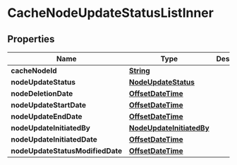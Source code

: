 

# CacheNodeUpdateStatusListInner


## Properties

| Name | Type | Description | Notes |
|------------ | ------------- | ------------- | -------------|
|**cacheNodeId** | [**String**](String.md) |  |  [optional] |
|**nodeUpdateStatus** | [**NodeUpdateStatus**](NodeUpdateStatus.md) |  |  [optional] |
|**nodeDeletionDate** | [**OffsetDateTime**](OffsetDateTime.md) |  |  [optional] |
|**nodeUpdateStartDate** | [**OffsetDateTime**](OffsetDateTime.md) |  |  [optional] |
|**nodeUpdateEndDate** | [**OffsetDateTime**](OffsetDateTime.md) |  |  [optional] |
|**nodeUpdateInitiatedBy** | [**NodeUpdateInitiatedBy**](NodeUpdateInitiatedBy.md) |  |  [optional] |
|**nodeUpdateInitiatedDate** | [**OffsetDateTime**](OffsetDateTime.md) |  |  [optional] |
|**nodeUpdateStatusModifiedDate** | [**OffsetDateTime**](OffsetDateTime.md) |  |  [optional] |



